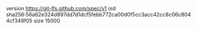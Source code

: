 version https://git-lfs.github.com/spec/v1
oid sha256:56a62e324d897dd7d1dcf5febb772ca00d0f5cc3acc42cc8c06c8044cf348f05
size 15000
